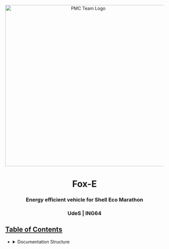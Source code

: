 <div id="pmc-team-logo" align="center">
    <br />
    <img src="./img/udes/udes.svg" alt="PMC Team Logo" width="512"/>
    <h1>Fox-E</h1>
    <h3>Energy efficient vehicle for Shell Eco Marathon</h3>
    <h3>UdeS | ING64</h3>
</div>

[//]: # (------------------------------------------------)

## [Table of Contents](#TOC)

<ul>
    <!--Documentation Structure-->
    <li>
        <details>
            <summary>
                Documentation Structure
            </summary>
            <p>
                <ul>
                    <li>
                        <p><a href="./cmds/"> Custom Commands </a></p>
                    </li>
                    <li>
                        <p><a href="./comp/"> Compilation Files </a></p>
                    </li>
                    <li>
                        <p><a href="./latexmkrc"> Compiling Parameters </a></p>
                    </li>
                    <li>
                        <p><a href="./def/"> Definitions </a></p>
                    </li>
                    <li>
                        <p><a href="./img/"> Images </a></p>
                    </li>
                    <li>
                        <p><a href="./main.tex"> Main File </a></p>
                    </li>
                    <li>
                        <p><a href="./src/"> Source Files </a></p>
                    </li>
                    <li>
                        <p><a href="./tools/"> Tools and Settings </a></p>
                    </li>
                </ul>
            </p>
        </details>
    </li>
</ul>
